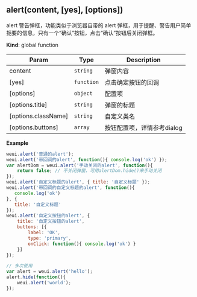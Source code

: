 <a name="alert"></a>

## alert(content, [yes], [options])
alert 警告弹框，功能类似于浏览器自带的 alert 弹框，用于提醒、警告用户简单扼要的信息，只有一个“确认”按钮，点击“确认”按钮后关闭弹框。

**Kind**: global function  

| Param | Type | Description |
| --- | --- | --- |
| content | <code>string</code> | 弹窗内容 |
| [yes] | <code>function</code> | 点击确定按钮的回调 |
| [options] | <code>object</code> | 配置项 |
| [options.title] | <code>string</code> | 弹窗的标题 |
| [options.className] | <code>string</code> | 自定义类名 |
| [options.buttons] | <code>array</code> | 按钮配置项，详情参考dialog |

**Example**  
```js
weui.alert('普通的alert');
weui.alert('带回调的alert', function(){ console.log('ok') });
var alertDom = weui.alert('手动关闭的alert', function(){
    return false; // 不关闭弹窗，可用alertDom.hide()来手动关闭
});
weui.alert('自定义标题的alert', { title: '自定义标题' });
weui.alert('带回调的自定义标题的alert', function(){
   console.log('ok')
}, {
   title: '自定义标题'
});
weui.alert('自定义按钮的alert', {
    title: '自定义按钮的alert',
    buttons: [{
        label: 'OK',
        type: 'primary',
        onClick: function(){ console.log('ok') }
    }]
});

// 多次使用
var alert = weui.alert('hello');
alert.hide(function(){
    weui.alert('world');
});
```
